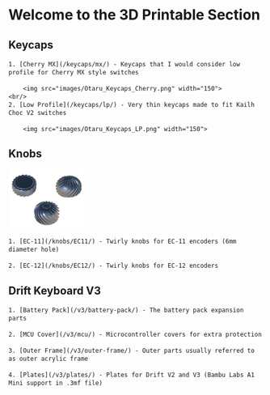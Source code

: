 # Welcome to the 3D Printable Section  

## Keycaps  

	1. [Cherry MX](/keycaps/mx/) - Keycaps that I would consider low profile for Cherry MX style switches  
	
		<img src="images/Otaru_Keycaps_Cherry.png" width="150">  
	<br/>  
	2. [Low Profile](/keycaps/lp/) - Very thin keycaps made to fit Kailh Choc V2 switches  
	
		<img src="images/Otaru_Keycaps_LP.png" width="150">  


## Knobs  

<img src="images/EC12-Knobs.png" width="150">  
<br/>  

	1. [EC-11](/knobs/EC11/) - Twirly knobs for EC-11 encoders (6mm diameter hole)  
	
	2. [EC-12](/knobs/EC12/) - Twirly knobs for EC-12 encoders  


## Drift Keyboard V3  

	1. [Battery Pack](/v3/battery-pack/) - The battery pack expansion parts  
	
	2. [MCU Cover](/v3/mcu/) - Microcontroller covers for extra protection  
	
	3. [Outer Frame](/v3/outer-frame/) - Outer parts usually referred to as outer acrylic frame  
	
	4. [Plates](/v3/plates/) - Plates for Drift V2 and V3 (Bambu Labs A1 Mini support in .3mf file)  